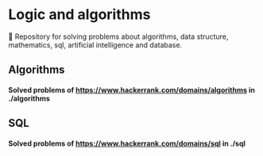 # Logic and algorithms

🧠 Repository for solving problems about algorithms, data structure, mathematics, sql, artificial intelligence and database.

## Algorithms

#### Solved problems of https://www.hackerrank.com/domains/algorithms in ./algorithms

## SQL

#### Solved problems of https://www.hackerrank.com/domains/sql in ./sql
